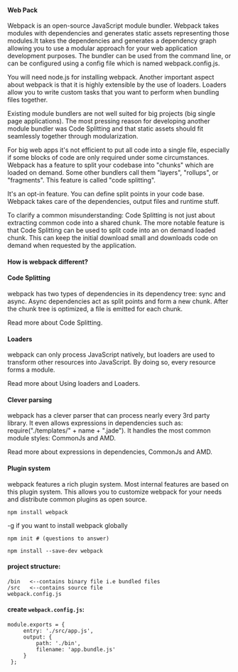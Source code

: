#### Web Pack
Webpack is an open-source JavaScript module bundler. Webpack takes modules with dependencies and generates static assets representing those modules.It takes the dependencies and generates a dependency graph allowing you to use a modular approach for your web application development purposes. The bundler can be used from the command line, or can be configured using a config file which is named webpack.config.js.

You will need node.js for installing webpack. Another important aspect about webpack is that it is highly extensible by the use of loaders. Loaders allow you to write custom tasks that you want to perform when bundling files together.

Existing module bundlers are not well suited for big projects (big single page applications). The most pressing reason for developing another module bundler was Code Splitting and that static assets should fit seamlessly together through modularization.

For big web apps it's not efficient to put all code into a single file, especially if some blocks of code are only required under some circumstances. Webpack has a feature to split your codebase into "chunks" which are loaded on demand. Some other bundlers call them "layers", "rollups", or "fragments". This feature is called "code splitting".

It's an opt-in feature. You can define split points in your code base. Webpack takes care of the dependencies, output files and runtime stuff.

To clarify a common misunderstanding: Code Splitting is not just about extracting common code into a shared chunk. The more notable feature is that Code Splitting can be used to split code into an on demand loaded chunk. This can keep the initial download small and downloads code on demand when requested by the application.

#### How is webpack different?

#### Code Splitting

webpack has two types of dependencies in its dependency tree: sync and async. Async dependencies act as split points and form a new chunk. After the chunk tree is optimized, a file is emitted for each chunk.

Read more about Code Splitting.

#### Loaders

webpack can only process JavaScript natively, but loaders are used to transform other resources into JavaScript. By doing so, every resource forms a module.

Read more about Using loaders and Loaders.

#### Clever parsing

webpack has a clever parser that can process nearly every 3rd party library. It even allows expressions in dependencies such as: require("./templates/" + name + ".jade"). It handles the most common module styles: CommonJs and AMD.

Read more about expressions in dependencies, CommonJs and AMD.

#### Plugin system

webpack features a rich plugin system. Most internal features are based on this plugin system. This allows you to customize webpack for your needs and distribute common plugins as open source.

```
npm install webpack

```

-g if you want to install webpack globally
```
npm init # (questions to answer)
```

```
npm install --save-dev webpack
```
#### project structure:
```
/bin   <--contains binary file i.e bundled files
/src   <--contains source file
webpack.config.js
```
#### create `webpack.config.js`:
```
module.exports = {
     entry: './src/app.js',
     output: {
         path: './bin',
         filename: 'app.bundle.js'
     }
 };
 ```
